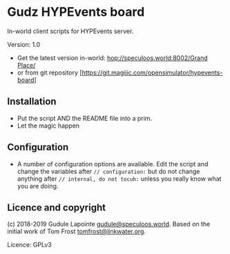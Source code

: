 Gudz HYPEvents board
=====================
In-world client scripts for HYPEvents server.

Version: 1.0
* Get the latest version in-world: [hop://speculoos.world:8002/Grand Place/](hop://speculoos.world:8002/Grand%20Place/)
* or from git repository [https://git.magiiic.com/opensimulator/hypevents-board]

Installation
-------------
* Put the script AND the README file into a prim.
* Let the magic happen

Configuration
-------------
* A number of configuration options are available. Edit the script and change the variables after `// configuration:` but do not change anything after `// internal, do not tocuh:` unless you really know what you are doing.

Licence and copyright
---------------------
(c) 2018-2019 Gudule Lapointe <gudule@speculoos.world>.
Based on the initial work of Tom Frost <tomfrost@linkwater.org>.

Licence: GPLv3